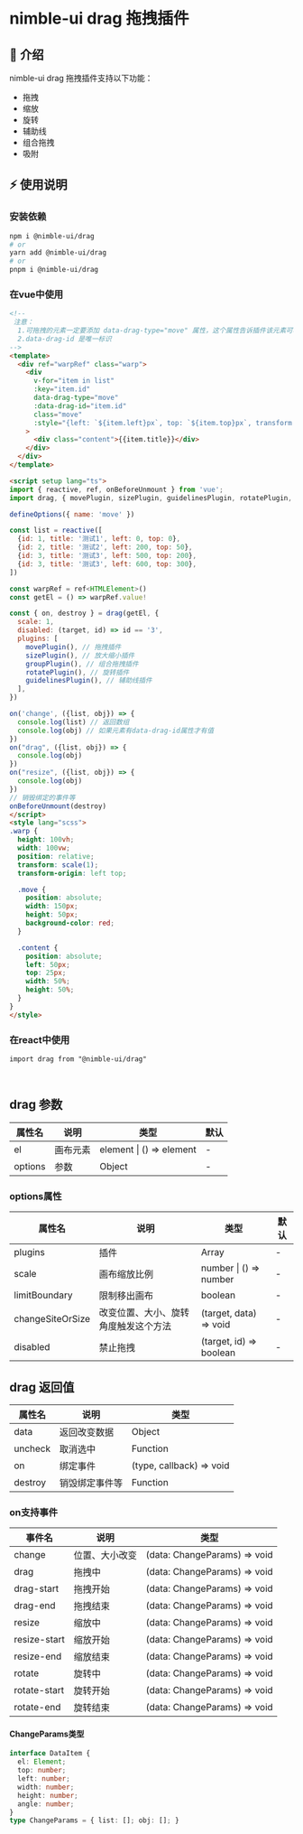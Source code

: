 # nimble-ui drag 拖拽插件

## 📢 介绍
nimble-ui drag 拖拽插件支持以下功能：
- 拖拽
- 缩放
- 旋转
- 辅助线
- 组合拖拽
- 吸附

## ⚡ 使用说明

### 安装依赖

```sh
npm i @nimble-ui/drag
# or
yarn add @nimble-ui/drag
# or
pnpm i @nimble-ui/drag
```

### 在vue中使用
```html
<!-- 
 注意：
  1.可拖拽的元素一定要添加 data-drag-type="move" 属性，这个属性告诉插件该元素可移动
  2.data-drag-id 是唯一标识
-->
<template>
  <div ref="warpRef" class="warp">
    <div
      v-for="item in list"
      :key="item.id"
      data-drag-type="move"
      :data-drag-id="item.id"
      class="move"
      :style="{left: `${item.left}px`, top: `${item.top}px`, transform: `rotate(${item.angle || 0}deg)`}"
    >
      <div class="content">{{item.title}}</div>
    </div>
  </div>
</template>

<script setup lang="ts">
import { reactive, ref, onBeforeUnmount } from 'vue';
import drag, { movePlugin, sizePlugin, guidelinesPlugin, rotatePlugin, groupPlugin } from '@nimble-ui/drag';

defineOptions({ name: 'move' })

const list = reactive([
  {id: 1, title: '测试1', left: 0, top: 0},
  {id: 2, title: '测试2', left: 200, top: 50},
  {id: 3, title: '测试3', left: 500, top: 200},
  {id: 3, title: '测试3', left: 600, top: 300},
])

const warpRef = ref<HTMLElement>()
const getEl = () => warpRef.value!

const { on, destroy } = drag(getEl, {
  scale: 1,
  disabled: (target, id) => id == '3',
  plugins: [
    movePlugin(), // 拖拽插件
    sizePlugin(), // 放大缩小插件
    groupPlugin(), // 组合拖拽插件
    rotatePlugin(), // 旋转插件
    guidelinesPlugin(), // 辅助线插件
  ],
})

on('change', ({list, obj}) => {
  console.log(list) // 返回数组
  console.log(obj) // 如果元素有data-drag-id属性才有值
})
on("drag", ({list, obj}) => {
  console.log(obj)
})
on("resize", ({list, obj}) => {
  console.log(obj)
})
// 销毁绑定的事件等
onBeforeUnmount(destroy)
</script>
<style lang="scss">
.warp {
  height: 100vh;
  width: 100vw;
  position: relative;
  transform: scale(1);
  transform-origin: left top;

  .move {
    position: absolute;
    width: 150px;
    height: 50px;
    background-color: red;
  }

  .content {
    position: absolute;
    left: 50px;
    top: 25px;
    width: 50%;
    height: 50%;
  }
}
</style>
```

### 在react中使用
```tsx
import drag from "@nimble-ui/drag"



```

## drag 参数
|  属性名  |    说明    |           类型           | 默认 |
|---------|------------|--------------------------|-----|
| el      |  画布元素   | element \| () => element | - |
| options |  参数       | Object                   | - |

### options属性
| 属性名            | 说明                             | 类型                  | 默认 |
|------------------| -------------------------------- | --------------------- | ---- |
| plugins          | 插件                              | Array                 |  -  |
| scale            | 画布缩放比例                      | number \| () => number |  -  |
| limitBoundary    | 限制移出画布                       | boolean                |  -  |
| changeSiteOrSize | 改变位置、大小、旋转角度触发这个方法 | (target, data) => void |  -  |
| disabled         | 禁止拖拽                          | (target, id) => boolean | -  |

## drag 返回值
| 属性名  | 说明         | 类型                     |
| ------- | ----------- | ------------------------ |
| data    | 返回改变数据 | Object                   |
| uncheck | 取消选中     | Function                 |
| on      | 绑定事件     | (type, callback) => void |
| destroy | 销毁绑定事件等| Function                |

### on支持事件
| 事件名     | 说明            | 类型                         |
| ------------ | ------------ | ---------------------------- |
| change       | 位置、大小改变 | (data: ChangeParams) => void |
| drag         | 拖拽中        | (data: ChangeParams) => void |
| drag-start   | 拖拽开始      | (data: ChangeParams) => void |
| drag-end     | 拖拽结束      | (data: ChangeParams) => void |
| resize       | 缩放中        | (data: ChangeParams) => void |
| resize-start | 缩放开始      | (data: ChangeParams) => void |
| resize-end   | 缩放结束      | (data: ChangeParams) => void |
| rotate       | 旋转中        | (data: ChangeParams) => void |
| rotate-start | 旋转开始      | (data: ChangeParams) => void |
| rotate-end   | 旋转结束      | (data: ChangeParams) => void |

#### ChangeParams类型
```ts
interface DataItem {
  el: Element;
  top: number;
  left: number;
  width: number;
  height: number;
  angle: number;
}
type ChangeParams = { list: []; obj: []; }
```